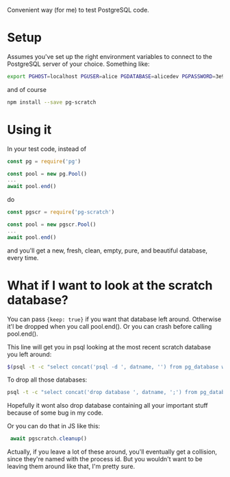 Convenient way (for me) to test PostgreSQL code.

# Setup

Assumes you've set up the right environment variables to connect to
the PostgreSQL server of your choice.   Something like:

```sh
export PGHOST=localhost PGUSER=alice PGDATABASE=alicedev PGPASSWORD=3e9f98b93350b90dd7ab88c2d94c172b0061c2a8f55b48b1
```

and of course

```sh
npm install --save pg-scratch
```

# Using it

In your test code, instead of

```js
const pg = require('pg')

const pool = new pg.Pool()
...
await pool.end()
```

do
```js
const pgscr = require('pg-scratch')

const pool = new pgscr.Pool()
...
await pool.end()
```

and you'll get a new, fresh, clean, empty, pure, and beautiful
database, every time.

# What if I want to look at the scratch database?

You can pass `{keep: true}` if you want that database left around.
Otherwise it'l be dropped when you call pool.end().  Or you can crash
before calling pool.end().

This line will get you in psql looking at the most recent scratch
database you left around:

```sh
$(psql -t -c "select concat('psql -d ', datname, '') from pg_database where datname ~ 'scratch_db_.*' order by datname desc limit 1;")
```

To drop all those databases:

```sh
psql -t -c "select concat('drop database ', datname, ';') from pg_database where datname ~ 'scratch_db_\d+_\d+';" | psql
```

Hopefully it wont also drop database containing all your important
stuff because of some bug in my code.

Or you can do that in JS like this:

```js
 await pgscratch.cleanup()
```

Actually, if you leave a lot of these around, you'll eventually get a
collision, since they're named with the process id.  But you wouldn't
want to be leaving them around like that, I'm pretty sure.
